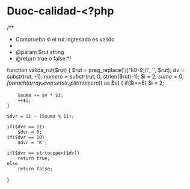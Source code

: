 # Duoc-calidad-<?php

/**
 * Comprueba si el rut ingresado es valido
 *
 * @param $rut string
 * @return true o false
 */

function valida_rut($rut)
{
    $rut = preg_replace('/[^k0-9]/i', '', $rut);
    $dv  = substr($rut, -1);
    $numero = substr($rut, 0, strlen($rut)-1);
    $i = 2;
    $suma = 0;
    foreach(array_reverse(str_split($numero)) as $v)
    {
        if($i==8)
            $i = 2;

        $suma += $v * $i;
        ++$i;
    }

    $dvr = 11 - ($suma % 11);
    
    if($dvr == 11)
        $dvr = 0;
    if($dvr == 10)
        $dvr = 'K';

    if($dvr == strtoupper($dv))
        return true;
    else
        return false;
}
